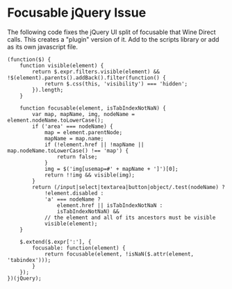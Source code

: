 # Focusable jQuery Issue

The following code fixes the jQuery UI split of focusable that Wine Direct calls. This creates a "plugin" version of it. Add to the scripts library or add as its own javascript file.

```
(function($) {
	function visible(element) {
		return $.expr.filters.visible(element) && !$(element).parents().addBack().filter(function() {
			return $.css(this, 'visibility') === 'hidden';
		}).length;
	}

	function focusable(element, isTabIndexNotNaN) {
		var map, mapName, img, nodeName = element.nodeName.toLowerCase();
		if ('area' === nodeName) {
			map = element.parentNode;
			mapName = map.name;
			if (!element.href || !mapName || map.nodeName.toLowerCase() !== 'map') {
				return false;
			}
			img = $('img[usemap=#' + mapName + ']')[0];
			return !!img && visible(img);
		}
		return (/input|select|textarea|button|object/.test(nodeName) ?
			!element.disabled :
			'a' === nodeName ?
				element.href || isTabIndexNotNaN :
				isTabIndexNotNaN) &&
			// the element and all of its ancestors must be visible
			visible(element);
	}

	$.extend($.expr[':'], {
		focusable: function(element) {
			return focusable(element, !isNaN($.attr(element, 'tabindex')));
		}
	});
})(jQuery);
```